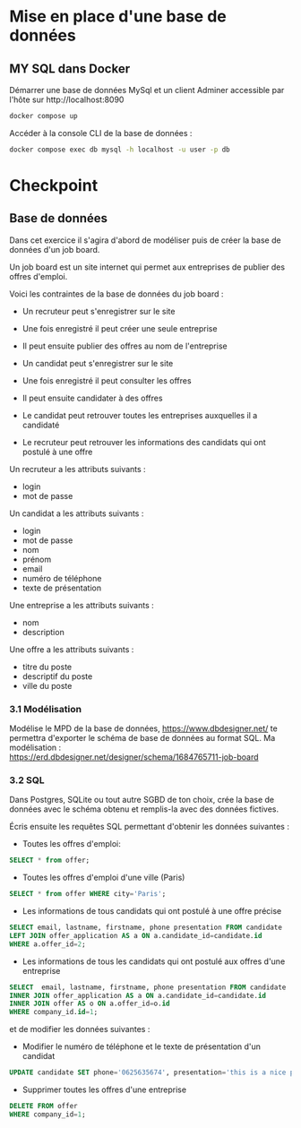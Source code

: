 # Mise en place d'une base de données

## MY SQL dans Docker

Démarrer une base de données MySql et un client Adminer accessible par l'hôte sur http://localhost:8090

```bash
docker compose up
```

Accéder à la console CLI de la base de données :

```bash
docker compose exec db mysql -h localhost -u user -p db
```

# Checkpoint </br>

## Base de données </br>

Dans cet exercice il s'agira d'abord de modéliser puis de créer la base de données d'un job board.

Un job board est un site internet qui permet aux entreprises de publier des offres d'emploi.

Voici les contraintes de la base de données du job board :

- Un recruteur peut s'enregistrer sur le site
- Une fois enregistré il peut créer une seule entreprise
- Il peut ensuite publier des offres au nom de l'entreprise

- Un candidat peut s'enregistrer sur le site
- Une fois enregistré il peut consulter les offres
- Il peut ensuite candidater à des offres

- Le candidat peut retrouver toutes les entreprises auxquelles il a candidaté
- Le recruteur peut retrouver les informations des candidats qui ont postulé à une offre

Un recruteur a les attributs suivants :

- login
- mot de passe

Un candidat a les attributs suivants :

- login
- mot de passe
- nom
- prénom
- email
- numéro de téléphone
- texte de présentation

Une entreprise a les attributs suivants :

- nom
- description

Une offre a les attributs suivants :

- titre du poste
- descriptif du poste
- ville du poste

### 3.1 Modélisation

Modélise le MPD de la base de données, https://www.dbdesigner.net/ te permettra d'exporter le schéma de base de données au format SQL.
Ma modélisation : </br>
https://erd.dbdesigner.net/designer/schema/1684765711-job-board
<br/>

### 3.2 SQL

Dans Postgres, SQLite ou tout autre SGBD de ton choix, crée la base de données avec le schéma obtenu et remplis-la avec des données fictives.

Écris ensuite les requêtes SQL permettant d'obtenir les données suivantes :

- Toutes les offres d'emploi:

```sql
SELECT * from offer;
```

- Toutes les offres d'emploi d'une ville (Paris)

```sql
SELECT * from offer WHERE city='Paris';
```

- Les informations de tous candidats qui ont postulé à une offre précise

```sql
SELECT email, lastname, firstname, phone presentation FROM candidate
LEFT JOIN offer_application AS a ON a.candidate_id=candidate.id
WHERE a.offer_id=2;
```

- Les informations de tous les candidats qui ont postulé aux offres d'une entreprise

```sql
SELECT  email, lastname, firstname, phone presentation FROM candidate
INNER JOIN offer_application AS a ON a.candidate_id=candidate.id
INNER JOIN offer AS o ON a.offer_id=o.id
WHERE company_id.id=1;
```

et de modifier les données suivantes :

- Modifier le numéro de téléphone et le texte de présentation d'un candidat

```sql
UPDATE candidate SET phone='0625635674', presentation='this is a nice presentation' WHERE candidate.id=1;
```

- Supprimer toutes les offres d'une entreprise </br>

```sql
DELETE FROM offer
WHERE company_id=1;
```

